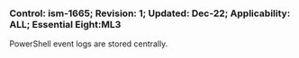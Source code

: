 ### Control: ism-1665; Revision: 1; Updated: Dec-22; Applicability: ALL; Essential Eight:ML3
<p>PowerShell event logs are stored centrally.</p>